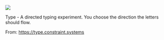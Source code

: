 ![](https://db-feed.s3.amazonaws.com/legacy/gif-2021-11-06_22-07-05@2x-1636418240.gif)

Type - A directed typing experiment. You choose the direction the letters should flow. 

From: https://type.constraint.systems